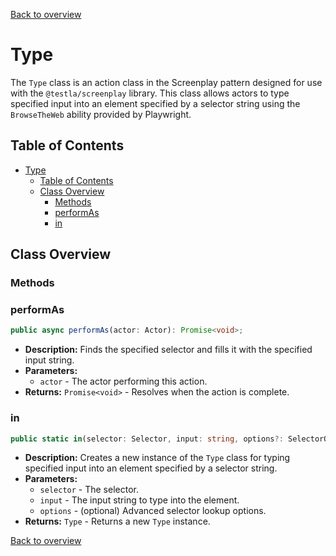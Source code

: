 [Back to overview](../../screenplay_elements.md)

# Type

The `Type` class is an action class in the Screenplay pattern designed for use with the `@testla/screenplay` library. This class allows actors to type specified input into an element specified by a selector string using the `BrowseTheWeb` ability provided by Playwright.

## Table of Contents

- [Type](#type)
  - [Table of Contents](#table-of-contents)
  - [Class Overview](#class-overview)
    - [Methods](#methods)
    - [performAs](#performas)
    - [in](#in)

## Class Overview

### Methods

### performAs

```typescript
public async performAs(actor: Actor): Promise<void>;
```

- **Description:** Finds the specified selector and fills it with the specified input string.
- **Parameters:**
  - `actor` - The actor performing this action.
- **Returns:** `Promise<void>` - Resolves when the action is complete.

### in

```typescript
public static in(selector: Selector, input: string, options?: SelectorOptions): Type;
```

- **Description:** Creates a new instance of the `Type` class for typing specified input into an element specified by a selector string.
- **Parameters:**
  - `selector` - The selector.
  - `input` - The input string to type into the element.
  - `options` - (optional) Advanced selector lookup options.
- **Returns:** `Type` - Returns a new `Type` instance.

[Back to overview](../../screenplay_elements.md)